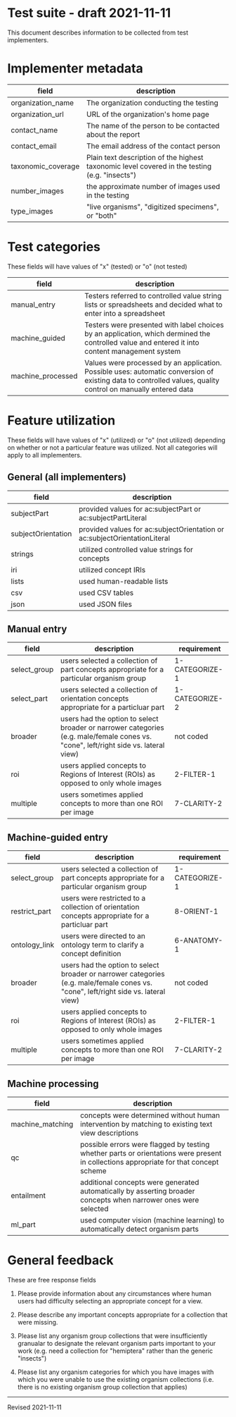 # Test suite - draft 2021-11-11

This document describes information to be collected from test implementers. 

# Implementer metadata

| field | description |
| ----- | ----------- |
| organization_name | The organization conducting the testing |
| organization_url | URL of the organization's home page |
| contact_name | The name of the person to be contacted about the report |
| contact_email | The email address of the contact person |
| taxonomic_coverage | Plain text description of the highest taxonomic level covered in the testing (e.g. "insects") |
| number_images | the approximate number of images used in the testing |
| type_images | "live organisms", "digitized specimens", or "both" |

# Test categories

These fields will have values of "x" (tested) or "o" (not tested)

| field | description |
| ----- | ----------- |
| manual_entry | Testers referred to controlled value string lists or spreadsheets and decided what to enter into a spreadsheet |
| machine_guided | Testers were presented with label choices by an application, which dermined the controlled value and entered it into content management system |
| machine_processed | Values were processed by an application. Possible uses: automatic conversion of existing data to controlled values, quality control on manually entered data |

# Feature utilization

These fields will have values of "x" (utilized) or "o" (not utilized) depending on whether or not a particular feature was utilized. Not all categories will apply to all implementers.

## General (all implementers)

| field | description |
| ----- | ----------- |
| subjectPart | provided values for ac:subjectPart or ac:subjectPartLiteral |
| subjectOrientation | provided values for ac:subjectOrientation or ac:subjectOrientationLiteral |
| strings | utilized controlled value strings for concepts |
| iri | utilized concept IRIs | 
| lists | used human-readable lists |
| csv | used CSV tables |
| json | used JSON files |

## Manual entry

| field | description | requirement |
| ----- | ----------- | ----------- |
| select_group | users selected a collection of part concepts appropriate for a particular organism group | 1-CATEGORIZE-1 |
| select_part | users selected a collection of orientation concepts appropriate for a particluar part | 1-CATEGORIZE-2 |
| broader | users had the option to select broader or narrower categories (e.g. male/female cones vs. "cone", left/right side vs. lateral view) | not coded |
| roi | users applied concepts to Regions of Interest (ROIs) as opposed to only whole images | 2-FILTER-1 |
| multiple | users sometimes applied concepts to more than one ROI per image | 7-CLARITY-2 |

## Machine-guided entry

| field | description | requirement |
| ----- | ----------- | ----------- |
| select_group | users selected a collection of part concepts appropriate for a particular organism group | 1-CATEGORIZE-1 |
| restrict_part | users were restricted to a collection of orientation concepts appropriate for a particluar part | 8-ORIENT-1 |
| ontology_link | users were directed to an ontology term to clarify a concept definition | 6-ANATOMY-1 |
| broader | users had the option to select broader or narrower categories (e.g. male/female cones vs. "cone", left/right side vs. lateral view) | not coded |
| roi | users applied concepts to Regions of Interest (ROIs) as opposed to only whole images | 2-FILTER-1 |
| multiple | users sometimes applied concepts to more than one ROI per image | 7-CLARITY-2 |


## Machine processing

| field | description |
| ----- | ----------- |
| machine_matching | concepts were determined without human intervention by matching to existing text view descriptions | 
| qc | possible errors were flagged by testing whether parts or orientations were present in collections appropriate for that concept scheme | 
| entailment | additional concepts were generated automatically by asserting broader concepts when narrower ones were selected |
| ml_part | used computer vision (machine learning) to automatically detect organism parts |

# General feedback

These are free response fields

1. Please provide information about any circumstances where human users had difficulty selecting an appropriate concept for a view.

2. Please describe any important concepts appropriate for a collection that were missing.

3. Please list any organism group collections that were insufficiently granualar to designate the relevant organism parts important to your work (e.g. need a collection for "hemiptera" rather than the generic "insects")

4. Please list any organism categories for which you have images with which you were unable to use the existing organism collections (i.e. there is no existing organism group collection that applies)


-----
Revised 2021-11-11
